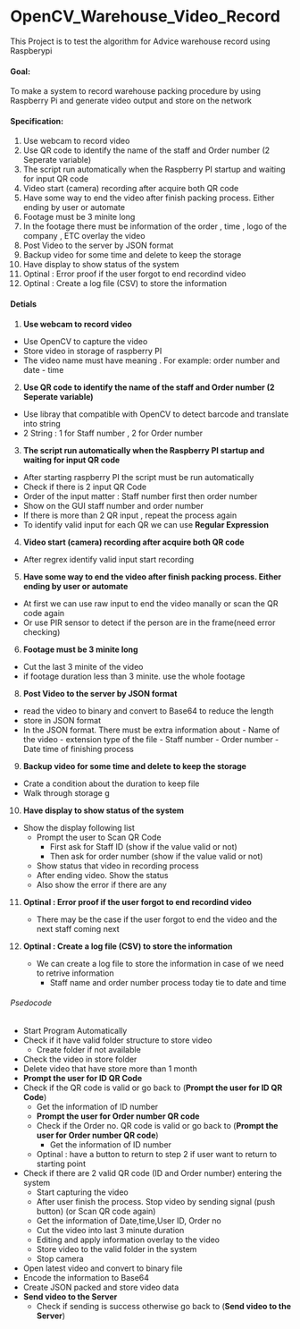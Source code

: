 # OpenCV_Warehouse_Video_Record

This Project is to test the algorithm for Advice warehouse record using Raspberypi

#### Goal:
To make a system to record warehouse packing procedure by using Raspberry Pi and generate video output and store on the network

#### Specification:
1. Use webcam to record video
2. Use QR code to identify the name of the staff and Order number (2 Seperate variable)
3. The script run automatically when the Raspberry PI startup and waiting for input QR code
4. Video start (camera) recording after acquire both QR code
5. Have some way to end the video after finish packing process. Either ending by user or automate
6. Footage must be 3 minite long
7. In the footage there must be information of the order , time , logo of the company , ETC overlay the video
8. Post Video to the server by JSON format
9. Backup video for some time and delete to keep the storage
10. Have display to show status of the system
11. Optinal : Error proof if the user forgot to end recordind video
12. Optinal : Create a log file (CSV) to store the information


#### Detials
1. **Use webcam to record video**
  - Use OpenCV to capture the video
  - Store video in storage of raspberry PI
  - The video name must have meaning . For example: order number and date - time

2. **Use QR code to identify the name of the staff and Order number (2 Seperate variable)**
  - Use libray that compatible with OpenCV to detect barcode and translate into string
  - 2 String : 1 for Staff number , 2 for Order number

3. **The script run automatically when the Raspberry PI startup and waiting for input QR code**
  - After starting raspberry PI the script must be run automatically
  - Check if there is 2 input QR Code
  - Order of the input matter : Staff number first then order number
  - Show on the GUI staff number and order number
  - If there is more than 2 QR input , repeat the process again
  - To identify valid input for each QR we can use **Regular Expression**

4. **Video start (camera) recording after acquire both QR code**
  - After regrex identify valid input start recording

5. **Have some way to end the video after finish packing process. Either ending by user or automate**
  - At first we can use raw input to end the video manally or scan the QR code again
  - Or use PIR sensor to detect if the person are in the frame(need error checking)

6. **Footage must be 3 minite long**
  - Cut the last 3 minite of the video
  - if footage duration less than 3 minite. use the whole footage

8. **Post Video to the server by JSON format**
  - read the video to binary and convert to Base64 to reduce the length
  - store in JSON format
  - In the JSON format. There must be extra information about 
        - Name of the video
        - extension type of the file
        - Staff number
        - Order number
        - Date time of finishing process

9. **Backup video for some time and delete to keep the storage**
  - Crate a condition about the duration to keep file
  - Walk through storage g

10. **Have display to show status of the system**
  - Show the display following list
     - Prompt the user to Scan QR Code
        - First ask for Staff ID (show if the value valid or not)
        - Then ask for order number (show if the value valid or not)
     - Show status that video in recording process
     - After ending video. Show the status
     - Also show the error if there are any

11. **Optinal : Error proof if the user forgot to end recordind video**
    - There may be the case if the user forgot to end the video and the next staff coming next

12. **Optinal : Create a log file (CSV) to store the information**
    - We can create a log file to store the information in case of we need to retrive information
      - Staff name and order number process today tie to date and time

###### Psedocode

- Start Program Automatically
- Check if it have valid folder structure to store video
    - Create folder if not available
- Check the video in store folder
- Delete video that have store more than 1 month
- **Prompt the user for ID QR Code**
- Check if the QR code is valid or go back to (**Prompt the user for ID QR Code**)
    - Get the information of ID number
    - **Prompt the user for Order number QR code**
    - Check if the Order no. QR code is valid or go back to (**Prompt the user for Order number QR code**)
        - Get the information of ID number   
    - Optinal : have a button to return to step 2 if user want to return to starting point
- Check if there are 2 valid QR code (ID and Order number) entering the system
    - Start capturing the video
    - After user finish the process. Stop video by sending signal (push button) (or Scan QR code again)
    - Get the information of Date,time,User ID, Order no
    - Cut the video into last 3 minute duration
    - Editing and apply information overlay to the video
    - Store video to the valid folder in the system
    - Stop camera
- Open latest video and convert to binary file
- Encode the information to Base64
- Create JSON packed and store video data
- **Send video to the Server**
    - Check if sending is success otherwise go back to (**Send video to the Server**)
 




